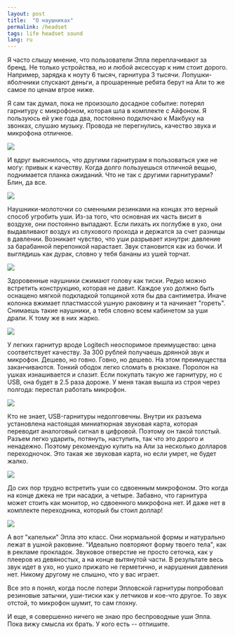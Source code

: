 ```yaml
---
layout: post
title:  "О наушниках"
permalink: /headset
tags: life headset sound
lang: ru
---
```


Я часто слышу мнение, что пользователи Эпла переплачивают за бренд. Не только
устройства, но и любой аксессуар к ним стоит дорого. Например, зарядка к ноуту 6
тысяч, гарнитура 3 тысячи. Лопушки-яболчники спускают деньги, а прошаренные
ребята берут на Али то же самое по ценам втрое ниже.

Я сам так думал, пока не произошло досадное событие: потерял гарнитуру с
микрофоном, которая шла в комплекте с Айфоном. Я пользуюсь ей уже года два,
постоянно подключаю к Макбуку на звонках, слушаю музыку. Провода не перегнулись,
качество звука и микрофона отличное.

![](https://user-images.githubusercontent.com/1059232/36018604-64a6ab38-0d8d-11e8-90da-36d36b7555d5.jpeg)

И вдруг выяснилось, что другими гарнитурам я пользоваться уже не могу: привык к
качеству. Когда долго пользуешься отличной вещью, поднимается планка
ожиданий. Что не так с другими гарнитурами? Блин, да все.

![](https://user-images.githubusercontent.com/1059232/36018603-648ac9f4-0d8d-11e8-9f00-4733cb60dfad.jpg)

Наушники-молоточки со сменными резинками на концах это верный способ угробить
уши. Из-за того, что основная их часть висит в воздухе, они постоянно
выпадают. Если пихать их поглубже в ухо, они выдавливают воздух из слухового
прохода и держатся за счет разницы в давлении. Возникает чувство, что уши
разрывает изнутри: давление за барабанной перепонкой нарастает. Звук становится
как из бочки. И выглядишь как дурак, словно у тебя бананы из ушей торчат.

![](https://user-images.githubusercontent.com/1059232/36018601-6453682e-0d8d-11e8-87ff-b0e1209d94a1.jpg)

Здоровенные наушники сжимают голову как тиски. Редко можно встретить
конструкцию, которая не давит. Каждое ухо должно быть оснащено мягкой подкладкой
толщиной хотя бы два сантиметра. Иначе колонка вжимает пластмассой ушную
раковину и та начинает "гореть". Снимаешь такие наушники, а тебя словно всем
кабинетом за уши драли. К тому же в них жарко.

![](https://user-images.githubusercontent.com/1059232/36018600-64383694-0d8d-11e8-851d-e717157a8846.png)

У легких гарнитур вроде Logitech неоспоримое преимущество: цена соответствует
качеству. За 300 рублей получаешь дрянной звук и микрофон. Дешево, но
говно. Говно, но дешево. На этом преимущества заканчиваются. Тонкий ободок легко
сломать в рюкзаке. Поролон на ушках изнашивается и слазит. Если покупать такую
же гарнитуру, но с USB, она будет в 2.5 раза дороже. У меня такая вышла из строя
через полгода: перестал работать микрофон.

![](https://user-images.githubusercontent.com/1059232/36018602-646ea5c6-0d8d-11e8-9719-d7a72f906a98.jpg)

Кто не знает, USB-гарнитуры недолговечны. Внутри их разъема установлена
настоящая миниатюрная звуковая карта, которая переводит аналоговый сигнал в
цифровой. Поэтому он такой толстый. Разъем легко ударить, потянуть, наступить,
так что это дорого и ненадежно. Поэтому рекомендую купить на Али за несколько
долларов переходночок. Это такая же звуковая карта, но если умрет, не будет
жалко.

![](https://user-images.githubusercontent.com/1059232/36018598-64023cce-0d8d-11e8-8cea-0980946aa98e.jpg)

До сих пор трудно встретить уши со сдвоенным микрофоном. Это когда на конце
джека не три насадки, а четыре. Забавно, что гарнитура может стоить как монитор,
но сдвоенного микрофона нет. И даже нет в комплекте переходника, который бы
стоил доллар!

![](https://user-images.githubusercontent.com/1059232/36018599-641c7ec2-0d8d-11e8-8e27-1ee0ff431d75.jpg)

А вот "капельки" Эпла это класс. Они нормальной формы и натурально лежат в ушной
раковине. "Идеально повторяют форму твоего тела", как в рекламе
прокладок. Звуковое отверстие не просто сеточка, как у плееров из девяностых, а
на конце вытянутой части. В результате весь звук идет в ухо, но ушко прижато не
герметично, и нарушения давления нет. Никому другому не слышно, что у вас
играет.

Все это я понял, когда после потери Эпловской гарнитуры попробовал резиновые
затычки, уши-тиски как у летчиков и кое-что другое. То звук отстой, то микрофон
шумит, то сам глохну.

И еще, я совершенно ничего не знаю про беспроводные уши Эпла. Пока вижу смысла
их брать. У кого есть -- отпишите.
